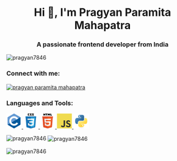 <h1 align="center">Hi 👋, I'm Pragyan Paramita Mahapatra</h1>
<h3 align="center">A passionate frontend developer from India</h3>

<p align="left"> <img src="https://komarev.com/ghpvc/?username=pragyan7846&label=Profile%20views&color=0e75b6&style=flat" alt="pragyan7846" /> </p>

<h3 align="left">Connect with me:</h3>
<p align="left">
<a href="https://linkedin.com/in/pragyan paramita mahapatra" target="blank"><img align="center" src="https://raw.githubusercontent.com/rahuldkjain/github-profile-readme-generator/master/src/images/icons/Social/linked-in-alt.svg" alt="pragyan paramita mahapatra" height="30" width="40" /></a>
</p>

<h3 align="left">Languages and Tools:</h3>
<p align="left"> <a href="https://www.cprogramming.com/" target="_blank" rel="noreferrer"> <img src="https://raw.githubusercontent.com/devicons/devicon/master/icons/c/c-original.svg" alt="c" width="40" height="40"/> </a> <a href="https://www.w3schools.com/css/" target="_blank" rel="noreferrer"> <img src="https://raw.githubusercontent.com/devicons/devicon/master/icons/css3/css3-original-wordmark.svg" alt="css3" width="40" height="40"/> </a> <a href="https://www.w3.org/html/" target="_blank" rel="noreferrer"> <img src="https://raw.githubusercontent.com/devicons/devicon/master/icons/html5/html5-original-wordmark.svg" alt="html5" width="40" height="40"/> </a> <a href="https://developer.mozilla.org/en-US/docs/Web/JavaScript" target="_blank" rel="noreferrer"> <img src="https://raw.githubusercontent.com/devicons/devicon/master/icons/javascript/javascript-original.svg" alt="javascript" width="40" height="40"/> </a> <a href="https://www.python.org" target="_blank" rel="noreferrer"> <img src="https://raw.githubusercontent.com/devicons/devicon/master/icons/python/python-original.svg" alt="python" width="40" height="40"/> </a> </p>

<p><img align="left" src="https://github-readme-stats.vercel.app/api/top-langs?username=pragyan7846&show_icons=true&locale=en&layout=compact" alt="pragyan7846" /></p>

<p>&nbsp;<img align="center" src="https://github-readme-stats.vercel.app/api?username=pragyan7846&show_icons=true&locale=en" alt="pragyan7846" /></p>

<p><img align="center" src="https://github-readme-streak-stats.herokuapp.com/?user=pragyan7846&" alt="pragyan7846" /></p>
